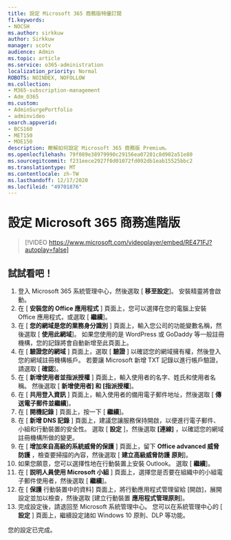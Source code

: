 ```yaml
---
title: 設定 Microsoft 365 商務版特優訂閱
f1.keywords:
- NOCSH
ms.author: sirkkuw
author: Sirkkuw
manager: scotv
audience: Admin
ms.topic: article
ms.service: o365-administration
localization_priority: Normal
ROBOTS: NOINDEX, NOFOLLOW
ms.collection:
- M365-subscription-management
- Adm_O365
ms.custom:
- AdminSurgePortfolio
- adminvideo
search.appverid:
- BCS160
- MET150
- MOE150
description: 瞭解如何設定 Microsoft 365 商務版 Premium。
ms.openlocfilehash: 79f089e38979990c29156ea07201c8d902a51e80
ms.sourcegitcommit: f231eece2927f0d01072fd092db1eab15525bbc2
ms.translationtype: MT
ms.contentlocale: zh-TW
ms.lasthandoff: 12/17/2020
ms.locfileid: "49701876"
---
```

# <a name="set-up-microsoft-365-business-premium"></a>設定 Microsoft 365 商務進階版

> [!VIDEO https://www.microsoft.com/videoplayer/embed/RE471FJ?autoplay=false]

## <a name="try-it"></a>試試看吧！

1. 登入 Microsoft 365 系統管理中心，然後選取 [  **移至設定**]。 安裝精靈將會啟動。
2.  在 [  **安裝您的 Office 應用程式**  ] 頁面上，您可以選擇在您的電腦上安裝 Office 應用程式，或選取 [  **繼續**]。
3.  在 [  **您的網域是您的業務身分識別**  ] 頁面上，輸入您公司的功能變數名稱，然後選取 [  **使用此網域**]。 如果您使用的是 WordPress 或 GoDaddy 等一般註冊機構，您的記錄將會自動新增至此頁面上。
4. 在 [  **驗證您的網域**  ] 頁面上，選取 [  **驗證** ] 以確認您的網域擁有權，然後登入您的網域註冊機構帳戶。 若要讓 Microsoft 新增 TXT 記錄以進行帳戶驗證，請選取 [  **確認**]。
5. 在 [  **新增使用者並指派授權**  ] 頁面上，輸入使用者的名字、姓氏和使用者名稱。 然後選取 [  **新增使用者] 和 [指派授權**]。
6. 在 [  **共用登入資訊**  ] 頁面上，輸入使用者的備用電子郵件地址，然後選取 [  **傳送電子郵件並繼續**]。
7.  在 [  **開機記錄**  ] 頁面上，按一下 [  **繼續**]。
8.  在 [  **新增 DNS 記錄**  ] 頁面上，建議您讓服務保持開啟，以便進行電子郵件、小組和行動裝置的安全性。 選取 [  **設定** ]，然後選取  **[連線]** ，以確認您的網域註冊機構所做的變更。
9.  在 [  **增加來自高級的系統威脅的保護**  ] 頁面上，留下  **Office advanced 威脅防護**  ，檢查要掃描的內容，然後選取 [  **建立高級威脅防護**   **原則**]。
10.  如果您願意，您可以選擇性地在行動裝置上安裝 Outlook。 選取 [  **繼續**]。
11. 在 [  **説明人員使用 Microsoft 小組**  ] 頁面上，選擇您是否要在組織中的小組電子郵件使用者，然後選取 [  **繼續**]。
12. 在 [  **保護**  行動裝置中的資料] 頁面上，將行動應用程式管理留給 [開啟]，展開設定並加以檢查，然後選取 [建立行動裝置  **應用程式管理原則**]。
13. 完成設定後，請退回至 Microsoft 系統管理中心。 您可以在系統管理中心的 [  **設定**  ] 頁面上，繼續設定諸如 Windows 10 原則、DLP 等功能。

您的設定已完成。